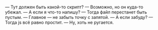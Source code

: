 — Тут должен быть какой-то скрипт?
— Возможно, но он куда-то убежал.
— А если я что-то напишу?
— Тогда файл перестанет быть пустым.
— Главное — не забыть точку с запятой.
— А если забуду?
— Тогда js всё равно простит.
— Ну, хоть не ругается.
